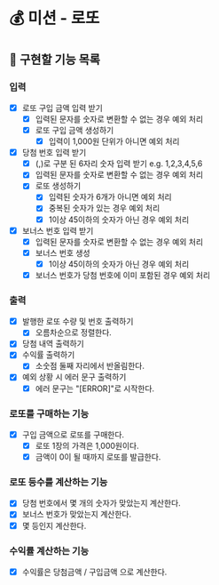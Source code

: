 # 💰 미션 - 로또

## 🎯 구현할 기능 목록

### 입력

- [x] 로또 구입 금액 입력 받기
    - [x] 입력된 문자를 숫자로 변환할 수 없는 경우 예외 처리
    - [x] 로또 구입 금액 생성하기
        - [x] 입력이 1,000원 단위가 아니면 예외 처리
- [x] 당첨 번호 입력 받기
    - [x] (,)로 구분 된 6자리 숫자 입력 받기 e.g. 1,2,3,4,5,6
    - [x] 입력된 문자를 숫자로 변환할 수 없는 경우 예외 처리
    - [x] 로또 생성하기
        - [x] 입력된 숫자가 6개가 아니면 예외 처리
        - [x] 중복된 숫자가 있는 경우 예외 처리
        - [x] 1이상 45이하의 숫자가 아닌 경우 예외 처리
- [x] 보너스 번호 입력 받기
    - [x] 입력된 문자를 숫자로 변환할 수 없는 경우 예외 처리
    - [x] 보너스 번호 생성
        - [x] 1이상 45이하의 숫자가 아닌 경우 예외 처리
    - [x] 보너스 번호가 당첨 번호에 이미 포함된 경우 예외 처리

### 출력

- [x] 발행한 로또 수량 및 번호 출력하기
    - [x] 오름차순으로 정렬한다.
- [x] 당첨 내역 출력하기
- [x] 수익률 출력하기
    - [x] 소숫점 둘째 자리에서 반올림한다.
- [x] 예외 상황 시 에러 문구 출력하기
    - [x] 에러 문구는 "[ERROR]"로 시작한다.

### 로또를 구매하는 기능

- [x] 구입 금액으로 로또를 구매한다.
    - [x] 로또 1장의 가격은 1,000원이다.
    - [x] 금액이 0이 될 때까지 로또를 발급한다.

### 로또 등수를 계산하는 기능

- [x] 당첨 번호에서 몇 개의 숫자가 맞았는지 계산한다.
- [x] 보너스 번호가 맞았는지 계산한다.
- [x] 몇 등인지 계산한다.

### 수익률 계산하는 기능

- [x] 수익률은 당첨금액 / 구입금액 으로 계산한다.
